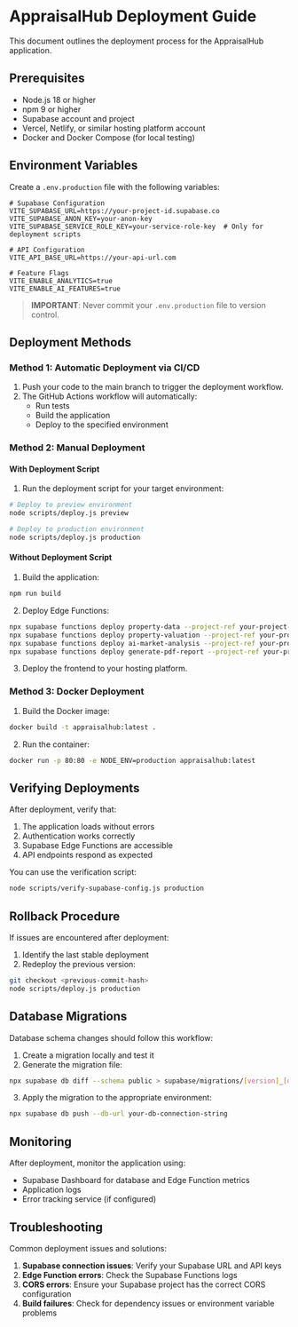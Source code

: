 # AppraisalHub Deployment Guide

This document outlines the deployment process for the AppraisalHub application.

## Prerequisites

- Node.js 18 or higher
- npm 9 or higher
- Supabase account and project
- Vercel, Netlify, or similar hosting platform account
- Docker and Docker Compose (for local testing)

## Environment Variables

Create a `.env.production` file with the following variables:

```
# Supabase Configuration
VITE_SUPABASE_URL=https://your-project-id.supabase.co
VITE_SUPABASE_ANON_KEY=your-anon-key
VITE_SUPABASE_SERVICE_ROLE_KEY=your-service-role-key  # Only for deployment scripts

# API Configuration
VITE_API_BASE_URL=https://your-api-url.com

# Feature Flags
VITE_ENABLE_ANALYTICS=true
VITE_ENABLE_AI_FEATURES=true
```

> **IMPORTANT**: Never commit your `.env.production` file to version control.

## Deployment Methods

### Method 1: Automatic Deployment via CI/CD

1. Push your code to the main branch to trigger the deployment workflow.
2. The GitHub Actions workflow will automatically:
   - Run tests
   - Build the application
   - Deploy to the specified environment

### Method 2: Manual Deployment

#### With Deployment Script

1. Run the deployment script for your target environment:

```bash
# Deploy to preview environment
node scripts/deploy.js preview

# Deploy to production environment
node scripts/deploy.js production
```

#### Without Deployment Script

1. Build the application:

```bash
npm run build
```

2. Deploy Edge Functions:

```bash
npx supabase functions deploy property-data --project-ref your-project-id
npx supabase functions deploy property-valuation --project-ref your-project-id
npx supabase functions deploy ai-market-analysis --project-ref your-project-id
npx supabase functions deploy generate-pdf-report --project-ref your-project-id
```

3. Deploy the frontend to your hosting platform.

### Method 3: Docker Deployment

1. Build the Docker image:

```bash
docker build -t appraisalhub:latest .
```

2. Run the container:

```bash
docker run -p 80:80 -e NODE_ENV=production appraisalhub:latest
```

## Verifying Deployments

After deployment, verify that:

1. The application loads without errors
2. Authentication works correctly
3. Supabase Edge Functions are accessible
4. API endpoints respond as expected

You can use the verification script:

```bash
node scripts/verify-supabase-config.js production
```

## Rollback Procedure

If issues are encountered after deployment:

1. Identify the last stable deployment
2. Redeploy the previous version:

```bash
git checkout <previous-commit-hash>
node scripts/deploy.js production
```

## Database Migrations

Database schema changes should follow this workflow:

1. Create a migration locally and test it
2. Generate the migration file:

```bash
npx supabase db diff --schema public > supabase/migrations/[version]_[description].sql
```

3. Apply the migration to the appropriate environment:

```bash
npx supabase db push --db-url your-db-connection-string
```

## Monitoring

After deployment, monitor the application using:

- Supabase Dashboard for database and Edge Function metrics
- Application logs
- Error tracking service (if configured)

## Troubleshooting

Common deployment issues and solutions:

1. **Supabase connection issues**: Verify your Supabase URL and API keys
2. **Edge Function errors**: Check the Supabase Functions logs
3. **CORS errors**: Ensure your Supabase project has the correct CORS configuration
4. **Build failures**: Check for dependency issues or environment variable problems 